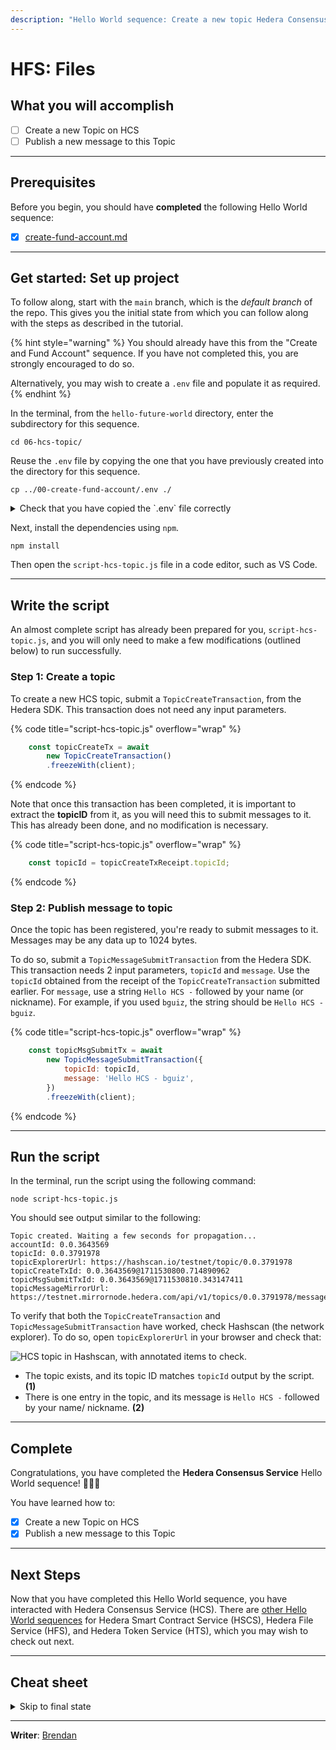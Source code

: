 ```yaml
---
description: "Hello World sequence: Create a new topic Hedera Consensus Service (HCS), and publish a message to this topic."
---
```


# HFS: Files

## What you will accomplish

- [ ] Create a new Topic on HCS
- [ ] Publish a new message to this Topic

***

## Prerequisites

Before you begin, you should have **completed** the following Hello World sequence:

- [x] [create-fund-account.md](create-fund-account.md "mention")

***

## Get started: Set up project

To follow along, start with the `main` branch, which is the _default branch_ of the repo. This gives you the initial state from which you can follow along with the steps as described in the tutorial.

{% hint style="warning" %}
You should already have this from the "Create and Fund Account" sequence. If you have not completed this, you are strongly encouraged to do so.

Alternatively, you may wish to create a `.env` file and populate it as required.
{% endhint %}

In the terminal, from the `hello-future-world` directory, enter the subdirectory for this sequence.

```shell
cd 06-hcs-topic/
```

Reuse the `.env` file by copying the one that you have previously created into the directory for this sequence.

```shell
cp ../00-create-fund-account/.env ./
```

<details>

<summary>Check that you have copied the `.env` file correctly</summary>

To do so, use the `pwd` command to check that you are indeed in the right subdirectory within the repo.

```shell
pwd
```

This should output a path that ends with `/hello-future-world/06-hcs-topic`. If not, you will need to start over.

```
/some/path/hello-future-world/06-hcs-topic
```

Next, use the `ls` command to check that the `.env` file has been copied into this subdirectory.

```shell
ls -a
```

The first few line of the output should look display `.env`. If not, you'll need to start over.

```
.
..
.env
```

</details>

Next, install the dependencies using `npm`.

```shell
npm install
```

Then open the `script-hcs-topic.js` file in a code editor, such as VS Code.

***

## Write the script

An almost complete script has already been prepared for you, `script-hcs-topic.js`, and you will only need to make a few modifications (outlined below) to run successfully.

### Step 1: Create a topic

To create a new HCS topic, submit a `TopicCreateTransaction`, from the Hedera SDK. This transaction does not need any input parameters.

{% code title="script-hcs-topic.js" overflow="wrap" %}

```js
    const topicCreateTx = await
        new TopicCreateTransaction()
        .freezeWith(client);
```

{% endcode %}

Note that once this transaction has been completed, it is important to extract the **topicID** from it, as you will need this to submit messages to it. This has already been done, and no modification is necessary.

{% code title="script-hcs-topic.js" overflow="wrap" %}

```js
    const topicId = topicCreateTxReceipt.topicId;
```

{% endcode %}

### Step 2: Publish message to topic

Once the topic has been registered, you're ready to submit messages to it. Messages may be any data up to 1024 bytes.

To do so, submit a `TopicMessageSubmitTransaction` from the Hedera SDK. This transaction needs 2 input parameters, `topicId` and `message`. Use the `topicId` obtained from the receipt of the `TopicCreateTransaction` submitted earlier. For `message`, use a string `Hello HCS -` followed by your name (or nickname). For example, if you used `bguiz`, the string should be `Hello HCS - bguiz`.

{% code title="script-hcs-topic.js" overflow="wrap" %}

```js
    const topicMsgSubmitTx = await
        new TopicMessageSubmitTransaction({
            topicId: topicId,
            message: 'Hello HCS - bguiz',
        })
        .freezeWith(client);
```

{% endcode %}

***

## Run the script

In the terminal, run the script using the following command:

```shell
node script-hcs-topic.js
```

You should see output similar to the following:

```
Topic created. Waiting a few seconds for propagation...
accountId: 0.0.3643569
topicId: 0.0.3791978
topicExplorerUrl: https://hashscan.io/testnet/topic/0.0.3791978
topicCreateTxId: 0.0.3643569@1711530800.714890962
topicMsgSubmitTxId: 0.0.3643569@1711530810.343147411
topicMessageMirrorUrl: https://testnet.mirrornode.hedera.com/api/v1/topics/0.0.3791978/messages/1
```

To verify that both the `TopicCreateTransaction` and `TopicMessageSubmitTransaction` have worked, check Hashscan (the network explorer). To do so, open `topicExplorerUrl` in your browser and check that:

![HCS topic in Hashscan, with annotated items to check.](https://github.com/hashgraph/hedera-docs/blob/l10n\_translation-staging/es/es/.gitbook/assets/hello-world--hcs--topic.drawing.svg)

- The topic exists, and its topic ID matches `topicId` output by the script. **(1)**
- There is one entry in the topic, and its message is `Hello HCS -` followed by your name/ nickname. **(2)**

***

## Complete

Congratulations, you have completed the **Hedera Consensus Service** Hello World sequence! 🎉🎉🎉

You have learned how to:

- [x] Create a new Topic on HCS
- [x] Publish a new message to this Topic

***

## Next Steps

Now that you have completed this Hello World sequence, you have interacted with Hedera Consensus Service (HCS). There are [other Hello World sequences](./) for Hedera Smart Contract Service (HSCS), Hedera File Service (HFS), and Hedera Token Service (HTS), which you may wish to check out next.

***

## Cheat sheet

<details>

<summary>Skip to final state</summary>

The repo, [`github.com/hedera-dev/hello-future-world`](https://github.com/hedera-dev/hello-future-world/), is intended to be used alongside this tutorial.

To skip ahead to the final state, use the `completed` branch. You may use this to compare your implementation to the completed steps of the tutorial.

```shell
git fetch origin completed:completed
git checkout completed
```

Alternatively, you may view the `completed` branch on Github: [`github.com/hedera-dev/hello-future-world/tree/completed/06-hcs-topic`](https://github.com/hedera-dev/hello-future-world/tree/completed/06-hcs-topic)

</details>

***

**Writer**: [Brendan](https://blog.bguiz.com/)
